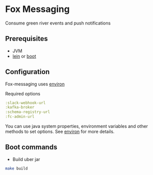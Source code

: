 # Fox Messaging

Consume green river events and push notifications

## Prerequisites

- JVM
- [lein](http://leiningen.com) or [boot](http://boot-clj.com)

## Configuration

Fox-messaging uses [environ](https://github.com/weavejester/environ)

Required options

```clojure
:slack-webhook-url
:kafka-broker
:schema-registry-url
:fc-admin-url
```

You can use java system properties, environment variables and other methods to set options.
See [environ](https://github.com/weavejester/environ) for more details.

## Boot commands

- Build uber jar

```bash
make build
```
